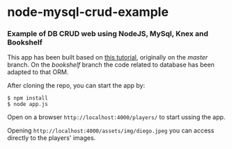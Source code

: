 # node-mysql-crud-example
### Example of DB CRUD web using NodeJS, MySql, Knex and Bookshelf

This app has been built based on [this tutorial](https://dev.to/achowba/build-a-simple-app-using-node-js-and-mysql-19me), originally on the *master* branch. On the _bookshelf_ branch the code related to database has been adapted to that ORM.

After cloning the repo, you can start the app by:

```shell
$ npm install
$ node app.js
```

Open on a browser `http://localhost:4000/players/` to start ussing the app.

Opening `http://localhost:4000/assets/img/diego.jpeg` you can access directly to the players' images.

